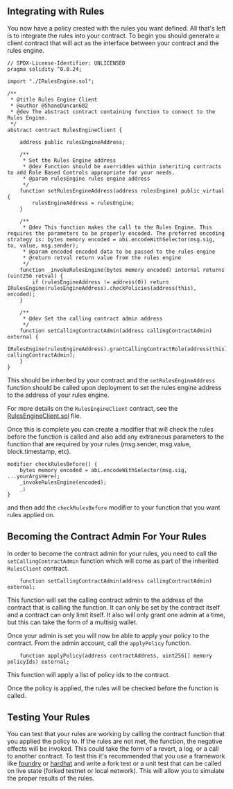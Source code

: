 ## Integrating with Rules

You now have a policy created with the rules you want defined. All that's left is to integrate the rules into your contract. To begin you should generate a client contract that will act as the interface between your contract and the rules engine.

```solidity
// SPDX-License-Identifier: UNLICENSED
pragma solidity ^0.8.24;

import "./IRulesEngine.sol";

/**
 * @title Rules Engine Client
 * @author @ShaneDuncan602
 * @dev The abstract contract containing function to connect to the Rules Engine.
 */
abstract contract RulesEngineClient {

    address public rulesEngineAddress;

    /**
     * Set the Rules Engine address
     * @dev Function should be overridden within inheriting contracts to add Role Based Controls appropriate for your needs.
     * @param rulesEngine rules engine address
     */
    function setRulesEngineAddress(address rulesEngine) public virtual {
        rulesEngineAddress = rulesEngine;
    }

    /**
     * @dev This function makes the call to the Rules Engine. This requires the parameters to be properly encoded. The preferred encoding strategy is: bytes memory encoded = abi.encodeWithSelector(msg.sig, to, value, msg.sender);
     * @param encoded encoded data to be passed to the rules engine
     * @return retval return value from the rules engine
     */
    function _invokeRulesEngine(bytes memory encoded) internal returns (uint256 retval) {
        if (rulesEngineAddress != address(0)) return IRulesEngine(rulesEngineAddress).checkPolicies(address(this), encoded);
    }

    /**
     * @dev Set the calling contract admin address 
     */
    function setCallingContractAdmin(address callingContractAdmin) external {
        IRulesEngine(rulesEngineAddress).grantCallingContractRole(address(this), callingContractAdmin);
    }
}
```

This should be inherited by your contract and the `setRulesEngineAddress` function should be called upon deployment to set the rules engine address to the address of your rules engine.

For more details on the `RulesEngineClient` contract, see the [RulesEngineClient.sol](https://github.com/thrackle-io/aquifi-rules/blob/main/src/client/RulesEngineClient.sol) file.


Once this is complete you can create a modifier that will check the rules before the function is called and also add any extraneous parameters to the function that are required by your rules (msg.sender, msg.value, block.timestamp, etc).

```solidity
modifier checkRulesBefore() {
    bytes memory encoded = abi.encodeWithSelector(msg.sig, ...yourArgsHere);
    _invokeRulesEngine(encoded);
    _;
}
```

and then add the `checkRulesBefore` modifier to your function that you want rules applied on.

## Becoming the Contract Admin For Your Rules

In order to become the contract admin for your rules, you need to call the `setCallingContractAdmin` function which will come as part of the inherited `RulesClient` contract. 

```solidity
    function setCallingContractAdmin(address callingContractAdmin) external;
```

This function will set the calling contract admin to the address of the contract that is calling the function. It can only be set by the contract itself and a contract can only limit itself. It also will only grant one admin at a time, but this can take the form of a multisig wallet. 

Once your admin is set you will now be able to apply your policy to the contract. From the admin account, call the `applyPolicy` function.

```solidity
    function applyPolicy(address contractAddress, uint256[] memory policyIds) external;
```

This function will apply a list of policy ids to the contract.

Once the policy is applied, the rules will be checked before the function is called.

## Testing Your Rules

You can test that your rules are working by calling the contract function that you applied the policy to. If the rules are not met, the function, the negative effects will be invoked. This could take the form of a revert, a log, or a call to another contract. To test this it's recommended that you use a framework like [foundry](https://book.getfoundry.sh/index.html) or [hardhat](https://hardhat.org/hardhat-runner/docs/getting-started) and write a fork test or a unit test that can be called on live state (forked testnet or local network). This will allow you to simulate the proper results of the rules.